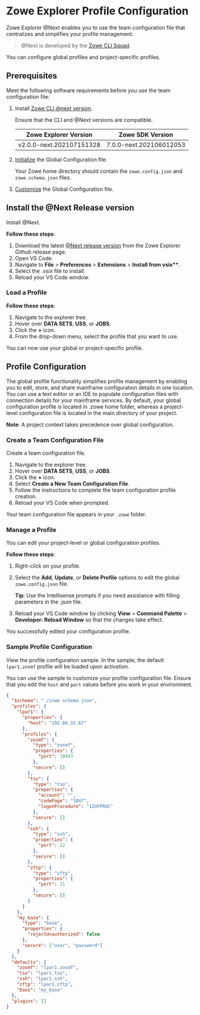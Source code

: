 # Zowe Explorer Profile Configuration

Zowe Explorer @Next enables you to use the team configuration file that centralizes and simplifies your profile management.

> @Next is developed by the [Zowe CLI Squad](https://github.com/zowe/zowe-cli/blob/next/docs/Early%20Access%20-%20Using%20Global%20Profile%20Configuration.md).

You can configure global profiles and project-specific profiles.

## Prerequisites

Meet the following software requirements before you use the team configuration file:

1. Install [Zowe CLI @next version](https://github.com/zowe/zowe-cli/blob/next/docs/Early%20Access%20-%20Using%20Global%20Profile%20Configuration.md#installing-next-version).

   Ensure that the CLI and @Next versions are compatible.

   | Zowe Explorer Version    | Zowe SDK Version        |
   | ------------------------ | ----------------------- |
   | v2.0.0-next.202107151328 | 7.0.0-next.202106012053 |

2. [Initialize](https://github.com/zowe/zowe-cli/blob/next/docs/Early%20Access%20-%20Using%20Global%20Profile%20Configuration.md#initializing-global-configuration) the Global Configuration file.

   Your Zowe home directory should contain the `zowe.config.json` and `zowe.schema.json` files.

3. [Customize](https://github.com/zowe/zowe-cli/blob/next/docs/Early%20Access%20-%20Using%20Global%20Profile%20Configuration.md#editing-configuration) the Global Configuration file.

## Install the @Next Release version

Install @Next.

**Follow these steps**:

1. Download the latest [@Next release version](https://github.com/zowe/vscode-extension-for-zowe/releases) from the Zowe Explorer Github release page.
2. Open VS Code.
3. Navigate to **File** > **Preferences** > **Extensions** > **Install from vsix\*\***.
4. Select the .vsix file to install.
5. Reload your VS Code window.

### Load a Profile

**Follow these steps**:

1. Navigate to the explorer tree.
2. Hover over **DATA SETS**, **USS**, or **JOBS**.
3. Click the **+** icon.
4. From the drop-down menu, select the profile that you want to use.

You can now use your global or project-specific profile.

## Profile Configuration

The global profile functionality simplifies profile management by enabling you to edit, store, and share mainframe configuration details in one location. You can use a text editor or an IDE to populate configuration files with connection details for your mainframe services. By default, your global configuration profile is located in .zowe home folder, whereas a project-level configuration file is located in the main directory of your project.

**Note**: A project context takes precedence over global configuration.

### Create a Team Configuration File

Create a team configuration file.

1. Navigate to the explorer tree.
2. Hover over **DATA SETS**, **USS**, or **JOBS**.
3. Click the **+** icon.
4. Select **Create a New Team Configuration File**.
5. Follow the instructions to complete the team configuration profile creation.
6. Reload your VS Code when prompted.

Your team configuration file appears in your `.zowe` folder.

### Manage a Profile

You can edit your project-level or global configuration profiles.

**Follow these steps**:

1. Right-click on your profile.
2. Select the **Add**, **Update**, or **Delete Profile** options to edit the global `zowe.config.json` file.

   **Tip**: Use the Intellisense prompts if you need assistance with filling parameters in the .json file.

3. Reload your VS Code window by clicking **View** > **Command Palette** > **Developer: Reload Window** so that the changes take effect.

You successfully edited your configuration profile.

### Sample Profile Configuration

View the profile configuration sample. In the sample, the default `lpar1.zosmf` profile will be loaded upon activation.

You can use the sample to customize your profile configuration file. Ensure that you edit the `host` and `port` values before you work in your environment.

```json
{
  "$schema": "./zowe.schema.json",
  "profiles": {
    "lpar1": {
      "properties": {
        "host": "192.86.32.67"
      },
      "profiles": {
        "zosmf": {
          "type": "zosmf",
          "properties": {
            "port": 10443
          },
          "secure": []
        },
        "tso": {
          "type": "tso",
          "properties": {
            "account": "",
            "codePage": "1047",
            "logonProcedure": "IZUFPROC"
          },
          "secure": []
        },
        "ssh": {
          "type": "ssh",
          "properties": {
            "port": 22
          },
          "secure": []
        },
        "zftp": {
          "type": "zftp",
          "properties": {
            "port": 21
          },
          "secure": []
        }
      }
    },
    "my_base": {
      "type": "base",
      "properties": {
        "rejectUnauthorized": false
      },
      "secure": ["user", "password"]
    }
  },
  "defaults": {
    "zosmf": "lpar1.zosmf",
    "tso": "lpar1.tso",
    "ssh": "lpar1.ssh",
    "zftp": "lpar1.zftp",
    "base": "my_base"
  },
  "plugins": []
}
```
